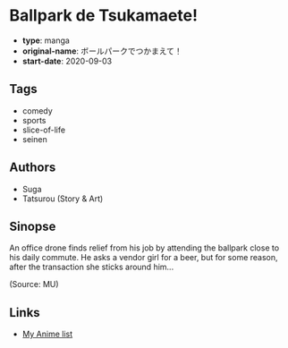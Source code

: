 # Ballpark de Tsukamaete!

-   **type**: manga
-   **original-name**: ボールパークでつかまえて！
-   **start-date**: 2020-09-03

## Tags

-   comedy
-   sports
-   slice-of-life
-   seinen

## Authors

-   Suga
-   Tatsurou (Story & Art)

## Sinopse

An office drone finds relief from his job by attending the ballpark close to his daily commute. He asks a vendor girl for a beer, but for some reason, after the transaction she sticks around him...

(Source: MU)

## Links

-   [My Anime list](https://myanimelist.net/manga/129774/Ballpark_de_Tsukamaete)
